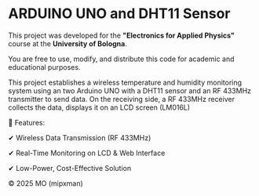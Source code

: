 # ARDUINO UNO and DHT11 Sensor

This project was developed for the **"Electronics for Applied Physics"** course at the **University of Bologna**.  

You are free to use, modify, and distribute this code for academic and educational purposes.



This project establishes a wireless temperature and humidity monitoring system using an two Arduino UNO with a DHT11 sensor and an RF 433MHz transmitter to send data. On the receiving side,  a RF 433MHz receiver collects the data, displays it on an LCD screen (LM016L)

🔹 Features:

✔ Wireless Data Transmission (RF 433MHz)

✔ Real-Time Monitoring on LCD & Web Interface

✔ Low-Power, Cost-Effective Solution



© 2025 MO (mipxman)
